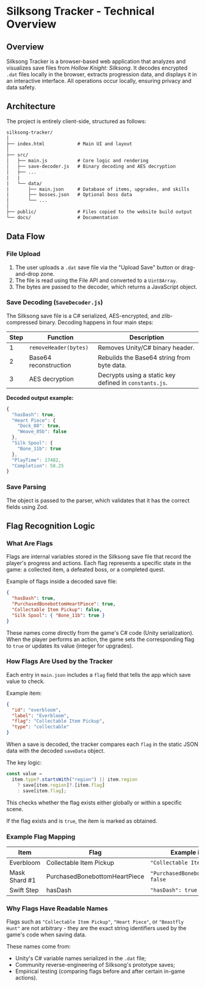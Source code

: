 # Silksong Tracker - Technical Overview

## Overview

Silksong Tracker is a browser-based web application that analyzes and visualizes save files from _Hollow Knight: Silksong_. It decodes encrypted `.dat` files locally in the browser, extracts progression data, and displays it in an interactive interface. All operations occur locally, ensuring privacy and data safety.

## Architecture

The project is entirely client-side, structured as follows:

```txt
silksong-tracker/
│
├── index.html            # Main UI and layout
│
├── src/
│   ├── main.js           # Core logic and rendering
│   ├── save-decoder.js   # Binary decoding and AES decryption
│   ├── ...
|   |
|   └── data/
|       ├── main.json     # Database of items, upgrades, and skills
|       ├── bosses.json   # Optional boss data
│       └── ...
│
├── public/               # Files copied to the website build output
└── docs/                 # Documentation
```

## Data Flow

### File Upload

1. The user uploads a `.dat` save file via the "Upload Save" button or drag-and-drop zone.
2. The file is read using the File API and converted to a `Uint8Array`.
3. The bytes are passed to the decoder, which returns a JavaScript object.

### Save Decoding (`SaveDecoder.js`)

The Silksong save file is a C# serialized, AES-encrypted, and zlib-compressed binary. Decoding happens in four main steps:

| Step | Function              | Description                                            |
| ---- | --------------------- | ------------------------------------------------------ |
| 1    | `removeHeader(bytes)` | Removes Unity/C# binary header.                        |
| 2    | Base64 reconstruction | Rebuilds the Base64 string from byte data.             |
| 3    | AES decryption        | Decrypts using a static key defined in `constants.js`. |

**Decoded output example:**

```js
{
  "hasDash": true,
  "Heart Piece": {
    "Dock_08": true,
    "Weave_05b": false
  },
  "Silk Spool": {
    "Bone_11b": true
  },
  "PlayTime": 17482,
  "Completion": 58.25
}
```

### Save Parsing

The object is passed to the parser, which validates that it has the correct fields using Zod.

## Flag Recognition Logic

### What Are Flags

Flags are internal variables stored in the Silksong save file that record the player's progress and actions. Each flag represents a specific state in the game: a collected item, a defeated boss, or a completed quest.

Example of flags inside a decoded save file:

```json
{
  "hasDash": true,
  "PurchasedBonebottomHeartPiece": true,
  "Collectable Item Pickup": false,
  "Silk Spool": { "Bone_11b": true }
}
```

These names come directly from the game's C# code (Unity serialization). When the player performs an action, the game sets the corresponding flag to `true` or updates its value (integer for upgrades).

### How Flags Are Used by the Tracker

Each entry in `main.json` includes a `flag` field that tells the app which save value to check.

Example item:

```json
{
  "id": "everbloom",
  "label": "Everbloom",
  "flag": "Collectable Item Pickup",
  "type": "collectable"
}
```

When a save is decoded, the tracker compares each `flag` in the static JSON data with the decoded `saveData` object.

The key logic:

```js
const value =
  item.type?.startsWith("region") || item.region
    ? save[item.region]?.[item.flag]
    : save[item.flag];
```

This checks whether the flag exists either globally or within a specific scene.

If the flag exists and is `true`, the item is marked as obtained.

### Example Flag Mapping

| Item          | Flag                          | Example in save file                     | Result   |
| ------------- | ----------------------------- | ---------------------------------------- | -------- |
| Everbloom     | Collectable Item Pickup       | `"Collectable Item Pickup": true`        | Obtained |
| Mask Shard #1 | PurchasedBonebottomHeartPiece | `"PurchasedBonebottomHeartPiece": false` | Missing  |
| Swift Step    | hasDash                       | `"hasDash": true`                        | Obtained |

### Why Flags Have Readable Names

Flags such as `"Collectable Item Pickup"`, `"Heart Piece"`, or `"Beastfly Hunt"` are not arbitrary -
they are the exact string identifiers used by the game's code when saving data.

These names come from:

- Unity's C# variable names serialized in the `.dat` file;
- Community reverse-engineering of Silksong's prototype saves;
- Empirical testing (comparing flags before and after certain in-game actions).
